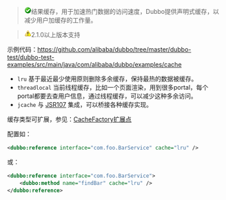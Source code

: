 > ![warning](../sources/images/check.gif)结果缓存，用于加速热门数据的访问速度，Dubbo提供声明式缓存，以减少用户加缓存的工作量。

> ![warning](../sources/images/warning-3.gif)2.1.0以上版本支持

示例代码：https://github.com/alibaba/dubbo/tree/master/dubbo-test/dubbo-test-examples/src/main/java/com/alibaba/dubbo/examples/cache

* `lru` 基于最近最少使用原则删除多余缓存，保持最热的数据被缓存。
* `threadlocal` 当前线程缓存，比如一个页面渲染，用到很多portal，每个portal都要去查用户信息，通过线程缓存，可以减少这种多余访问。
* `jcache` 与 [JSR107](http://jcp.org/en/jsr/detail?id=107%27) 集成，可以桥接各种缓存实现。

缓存类型可扩展，参见：[CacheFactory扩展点](dev-guide-spi-reference-manual#缓存扩展)

配置如：

```xml
<dubbo:reference interface="com.foo.BarService" cache="lru" />
```

或：

```xml
<dubbo:reference interface="com.foo.BarService">
    <dubbo:method name="findBar" cache="lru" />
</dubbo:reference>
```